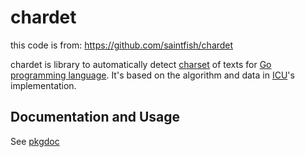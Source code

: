 # chardet

this code is from: https://github.com/saintfish/chardet

chardet is library to automatically detect
[charset](http://en.wikipedia.org/wiki/Character_encoding) of texts for [Go
programming language](http://golang.org/). It's based on the algorithm and data
in [ICU](http://icu-project.org/)'s implementation.

## Documentation and Usage

See [pkgdoc](https://pkg.go.dev/github.com/saintfish/chardet)
